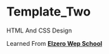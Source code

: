 # Template_Two
HTML And CSS Design

Learned From [**Elzero Wep School**](https://www.youtube.com/@ElzeroWebSchool)



